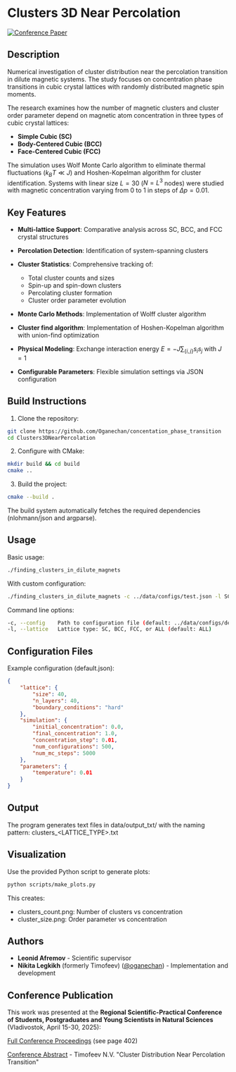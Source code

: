 # Clusters 3D Near Percolation

[![Conference Paper](https://img.shields.io/badge/Conference-Regional%20Scientific%20Conference%202025-blue.svg)](https://www.dvfu.ru/upload/medialibrary/d9c/3xq7x2qlnvvq405fixx2ss58wj9vwg9f/%D1%81%D0%B1%D0%BE%D1%80%D0%BD%D0%B8%D0%BA%20%D0%A0%D0%9D%D0%9F%D0%9A%202025.pdf)

## Description

Numerical investigation of cluster distribution near the percolation transition in dilute magnetic systems. The study focuses on concentration phase transitions in cubic crystal lattices with randomly distributed magnetic spin moments.

The research examines how the number of magnetic clusters and cluster order parameter depend on magnetic atom concentration in three types of cubic crystal lattices:
- **Simple Cubic (SC)** 
- **Body-Centered Cubic (BCC)**  
- **Face-Centered Cubic (FCC)**

The simulation uses Wolf Monte Carlo algorithm to eliminate thermal fluctuations ($k_BT \ll J$) and Hoshen-Kopelman algorithm for cluster identification. Systems with linear size $L = 30$ ($N = L^3$ nodes) were studied with magnetic concentration varying from 0 to 1 in steps of $\Delta p = 0.01$.

## Key Features

- **Multi-lattice Support**: Comparative analysis across SC, BCC, and FCC crystal structures
- **Percolation Detection**: Identification of system-spanning clusters
- **Cluster Statistics**: Comprehensive tracking of:
  - Total cluster counts and sizes
  - Spin-up and spin-down clusters  
  - Percolating cluster formation
  - Cluster order parameter evolution

- **Monte Carlo Methods**: Implementation of Wolff cluster algorithm
- **Cluster find algorithm**: Implementation of Hoshen-Kopelman algorithm with union-find optimization
- **Physical Modeling**: Exchange interaction energy $E = -J\sum_{\{i,j\}} s_i s_j$ with $J = 1$
- **Configurable Parameters**: Flexible simulation settings via JSON configuration

## Build Instructions
1. Clone the repository:
```bash
git clone https://github.com/Oganechan/concentation_phase_transition
cd Clusters3DNearPercolation
```
2. Configure with CMake:
```bash
mkdir build && cd build
cmake ..
```
3. Build the project:
```bash
cmake --build .
```
The build system automatically fetches the required dependencies (nlohmann/json and argparse).

## Usage
Basic usage:
```bash
./finding_clusters_in_dilute_magnets
```
With custom configuration:
```bash
./finding_clusters_in_dilute_magnets -c ../data/configs/test.json -l SC
```
Command line options:
```bash
-c, --config    Path to configuration file (default: ../data/configs/default.json)
-l, --lattice   Lattice type: SC, BCC, FCC, or ALL (default: ALL)
```

## Configuration Files
Example configuration (default.json):
```json
{
    "lattice": {
        "size": 40,
        "n_layers": 40,
        "boundary_conditions": "hard"
    },
    "simulation": {
        "initial_concentration": 0.0,
        "final_concentration": 1.0,
        "concentration_step": 0.01,
        "num_configurations": 500,
        "num_mc_steps": 5000
    },
    "parameters": {
        "temperature": 0.01
    }
}
```

## Output
The program generates text files in data/output_txt/ with the naming pattern:
clusters_<LATTICE_TYPE>.txt

## Visualization

Use the provided Python script to generate plots:
```bash
python scripts/make_plots.py
```

This creates:
- clusters_count.png: Number of clusters vs concentration
- cluster_size.png: Order parameter vs concentration

## Authors

- **Leonid Afremov** - Scientific supervisor
- **Nikita Legkikh** (formerly Timofeev) ([@oganechan](https://github.com/Oganechan)) - Implementation and development

## Conference Publication

This work was presented at the **Regional Scientific-Practical Conference of Students, Postgraduates and Young Scientists in Natural Sciences** (Vladivostok, April 15-30, 2025):

[Full Conference Proceedings](https://www.dvfu.ru/upload/medialibrary/d9c/3xq7x2qlnvvq405fixx2ss58wj9vwg9f/%D1%81%D0%B1%D0%BE%D1%80%D0%BD%D0%B8%D0%BA%20%D0%A0%D0%9D%D0%9F%D0%9A%202025.pdf) (see page 402)

[Conference Abstract](ТЕОРЕТИЧЕСКАЯ_Тимофеев.docx) - Timofeev N.V. "Cluster Distribution Near Percolation Transition"
